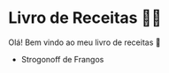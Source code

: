 # Livro de Receitas :man_cook:

Olá! Bem vindo ao meu livro de receitas :wave:

- Strogonoff de Frangos
